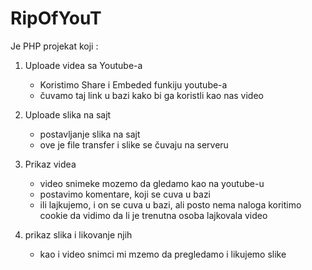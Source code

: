 # RipOfYouT

Je PHP projekat koji :

1) Uploade videa sa Youtube-a
    - Koristimo Share i Embeded funkiju youtube-a
    - čuvamo taj link u bazi kako bi ga koristli kao nas video

2) Uploade slika na sajt
    - postavljanje slika na sajt
    - ove je file transfer i slike se čuvaju na serveru

3) Prikaz videa
    - video snimeke mozemo da gledamo kao na youtube-u
    - postavimo komentare, koji se cuva u bazi
    - ili lajkujemo, i on se cuva u bazi, ali posto nema naloga koritimo cookie da vidimo da li je trenutna osoba lajkovala video

4) prikaz slika i likovanje njih
     - kao i video snimci mi mzemo da pregledamo i likujemo slike
